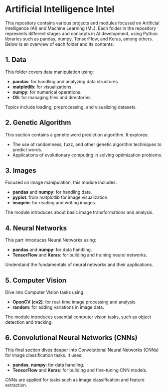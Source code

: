 # Artificial Intelligence Intel 

This repository contains various projects and modules focused on Artificial Intelligence (AI) and Machine Learning (ML). Each folder in the repository represents different stages and concepts in AI development, using Python libraries such as pandas, numpy, TensorFlow, and Keras, among others. Below is an overview of each folder and its contents:

## 1. Data
This folder covers data manipulation using:
- **pandas**: for handling and analyzing data structures.
- **matplotlib**: for visualizations.
- **numpy**: for numerical operations.
- **OS**: for managing files and directories.

Topics include loading, preprocessing, and visualizing datasets.

## 2. Genetic Algorithm

This section contains a genetic word prediction algorithm. It explores:
- The use of randomness, fuzz, and other genetic algorithm techniques to predict words.
- Applications of evolutionary computing in solving optimization problems.

## 3. Images

Focused on image manipulation, this module includes:
- **pandas** and **numpy**: for handling data.
- **pyplot**: from matplotlib for image visualization.
- **imageio**: for reading and writing images.

The module introduces about basic image transformations and analysis.

## 4. Neural Networks

This part introduces Neural Networks using:
- **pandas** and **numpy**: for data handling.
- **TensorFlow** and **Keras**: for building and training neural networks.

Understand the fundamentals of neural networks and their applications.

## 5. Computer Vision

Dive into Computer Vision tasks using:
- **OpenCV (cv2)**: for real-time image processing and analysis.
- **random**: for adding variations in image data.

The module introduces essential computer vision tasks, such as object detection and tracking.

## 6. Convolutional Neural Networks (CNNs)

This final section dives deeper into Convolutional Neural Networks (CNNs) for image classification tasks. It uses:
- **pandas**, **numpy**: for data handling.
- **TensorFlow** and **Keras**: for building and fine-tuning CNN models.

CNNs are applied for tasks such as image classification and feature extraction.


